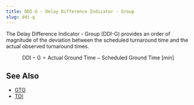 ```yaml
---
title: DDI-G - Delay Difference Indicator - Group
slug: ddi-g
---
```


The Delay Difference Indicator - Group (DDI-G) provides an order of magnitude of
the deviation between the scheduled turnaround time and the actual observed
turnaround times.

$$
\mathrm{DDI-G} = \mathrm{Actual\ Ground\ Time} - \mathrm{Scheduled\ Ground\ Time} \ [min]
$$

## See Also

* [GTO](gto.md)
* [TDI](tdi.md)
